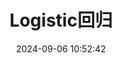 ---
categories: 人工智能
comments: 
cover: 
date: 2024-09-06 10:52:42
image: 
layout: post
tags: 机器学习
time_warning: true
title: Logistic回归
top: 
---